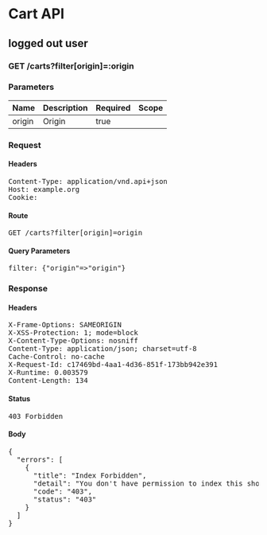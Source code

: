 # Cart API

## logged out user

### GET /carts?filter[origin]=:origin

### Parameters

| Name | Description | Required | Scope |
|------|-------------|----------|-------|
| origin | Origin | true |  |

### Request

#### Headers

<pre>Content-Type: application/vnd.api+json
Host: example.org
Cookie: </pre>

#### Route

<pre>GET /carts?filter[origin]=origin</pre>

#### Query Parameters

<pre>filter: {&quot;origin&quot;=&gt;&quot;origin&quot;}</pre>

### Response

#### Headers

<pre>X-Frame-Options: SAMEORIGIN
X-XSS-Protection: 1; mode=block
X-Content-Type-Options: nosniff
Content-Type: application/json; charset=utf-8
Cache-Control: no-cache
X-Request-Id: c17469bd-4aa1-4d36-851f-173bb942e391
X-Runtime: 0.003579
Content-Length: 134</pre>

#### Status

<pre>403 Forbidden</pre>

#### Body

<pre>{
  "errors": [
    {
      "title": "Index Forbidden",
      "detail": "You don't have permission to index this shopping/cart.",
      "code": "403",
      "status": "403"
    }
  ]
}</pre>
